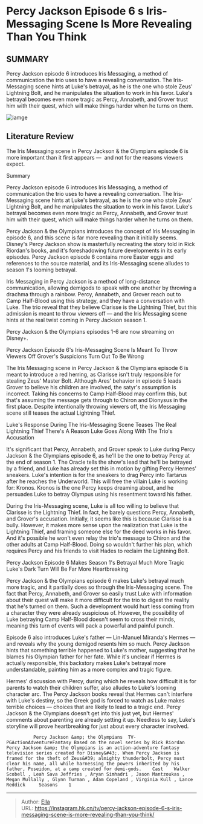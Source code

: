 # Percy Jackson Episode 6 s Iris-Messaging Scene Is More Revealing Than You Think


## SUMMARY 



  Percy Jackson episode 6 introduces Iris Messaging, a method of communication the trio uses to have a revealing conversation.   The Iris-Messaging scene hints at Luke&#39;s betrayal, as he is the one who stole Zeus&#39; Lightning Bolt, and he manipulates the situation to work in his favor.   Luke&#39;s betrayal becomes even more tragic as Percy, Annabeth, and Grover trust him with their quest, which will make things harder when he turns on them.  

![iamge](https://static1.srcdn.com/wordpress/wp-content/uploads/2024/01/percy-jackson-with-the-percy-jackson-episode-6-s-iris-messaging-scene.jpg)

## Literature Review

The Iris Messaging scene in Percy Jackson &amp; the Olympians episode 6 is more important than it first appears —  and not for the reasons viewers expect.





Summary

  Percy Jackson episode 6 introduces Iris Messaging, a method of communication the trio uses to have a revealing conversation.   The Iris-Messaging scene hints at Luke&#39;s betrayal, as he is the one who stole Zeus&#39; Lightning Bolt, and he manipulates the situation to work in his favor.   Luke&#39;s betrayal becomes even more tragic as Percy, Annabeth, and Grover trust him with their quest, which will make things harder when he turns on them.  







Percy Jackson &amp; the Olympians introduces the concept of Iris Messaging in episode 6, and this scene is far more revealing than it initially seems. Disney&#39;s Percy Jackson show is masterfully recreating the story told in Rick Riordan&#39;s books, and it&#39;s foreshadowing future developments in its early episodes. Percy Jackson episode 6 contains more Easter eggs and references to the source material, and its Iris-Messaging scene alludes to season 1&#39;s looming betrayal.

Iris Messaging in Percy Jackson is a method of long-distance communication, allowing demigods to speak with one another by throwing a drachma through a rainbow. Percy, Annabeth, and Grover reach out to Camp Half-Blood using this strategy, and they have a conversation with Luke. The trio reveal that they believe Clarisse is the Lightning Thief, but this admission is meant to throw viewers off — and the Iris Messaging scene hints at the real twist coming in Percy Jackson season 1.



Percy Jackson &amp; the Olympians episodes 1-6 are now streaming on Disney&#43;.








 Percy Jackson Episode 6&#39;s Iris-Messaging Scene Is Meant To Throw Viewers Off 
Grover&#39;s Suspicions Turn Out To Be Wrong
          

The Iris Messaging scene in Percy Jackson &amp; the Olympians episode 6 is meant to introduce a red herring, as Clarisse isn&#39;t truly responsible for stealing Zeus&#39; Master Bolt. Although Ares&#39; behavior in episode 5 leads Grover to believe his children are involved, the satyr&#39;s assumption is incorrect. Taking his concerns to Camp Half-Blood may confirm this, but that&#39;s assuming the message gets through to Chiron and Dionysus in the first place. Despite intentionally throwing viewers off, the Iris Messaging scene still teases the actual Lightning Thief.



 Luke&#39;s Response During The Iris-Messaging Scene Teases The Real Lightning Thief 
There&#39;s A Reason Luke Goes Along With The Trio&#39;s Accusation
         




It&#39;s significant that Percy, Annabeth, and Grover speak to Luke during Percy Jackson &amp; the Olympians episode 6, as he&#39;ll be the one to betray Percy at the end of season 1. The Oracle tells the show&#39;s lead that he&#39;ll be betrayed by a friend, and Luke has already set this in motion by gifting Percy Hermes&#39; sneakers. Luke&#39;s intention is for the sneakers to drag Percy into Tartarus after he reaches the Underworld. This will free the villain Luke is working for: Kronos. Kronos is the one Percy keeps dreaming about, and he persuades Luke to betray Olympus using his resentment toward his father.

During the Iris-Messaging scene, Luke is all too willing to believe that Clarisse is the Lightning Thief. In fact, he barely questions Percy, Annabeth, and Grover&#39;s accusation. Initially, it seems like this is because Clarisse is a bully. However, it makes more sense upon the realization that Luke is the Lightning Thief, and framing someone else for the deed works in his favor. And it&#39;s possible he won&#39;t even relay the trio&#39;s message to Chiron and the other adults at Camp Half-Blood. Doing so wouldn&#39;t further his plan, which requires Percy and his friends to visit Hades to reclaim the Lightning Bolt.






 Percy Jackson Episode 6 Makes Season 1&#39;s Betrayal Much More Tragic 
Luke&#39;s Dark Turn Will Be Far More Heartbreaking
          

Percy Jackson &amp; the Olympians episode 6 makes Luke&#39;s betrayal much more tragic, and it partially does so through the Iris-Messaging scene. The fact that Percy, Annabeth, and Grover so easily trust Luke with information about their quest will make it more difficult for the trio to digest the reality that he&#39;s turned on them. Such a development would hurt less coming from a character they were already suspicious of. However, the possibility of Luke betraying Camp Half-Blood doesn&#39;t seem to cross their minds, meaning this turn of events will pack a powerful and painful punch.

Episode 6 also introduces Luke&#39;s father — Lin-Manuel Miranda&#39;s Hermes — and reveals why the young demigod resents him so much. Percy Jackson hints that something terrible happened to Luke&#39;s mother, suggesting that he blames his Olympian father for her fate. While it&#39;s unclear if Hermes is actually responsible, this backstory makes Luke&#39;s betrayal more understandable, painting him as a more complex and tragic figure.




Hermes&#39; discussion with Percy, during which he reveals how difficult it is for parents to watch their children suffer, also alludes to Luke&#39;s looming character arc. The Percy Jackson books reveal that Hermes can&#39;t interfere with Luke&#39;s destiny, so the Greek god is forced to watch as Luke makes terrible choices — choices that are likely to lead to a tragic end. Percy Jackson &amp; the Olympians doesn&#39;t get into this just yet, but Hermes&#39; comments about parenting are already setting it up. Needless to say, Luke&#39;s storyline will prove heartbreaking for just about every character involved.

              Percy Jackson &amp; the Olympians  TV-PGActionAdventureFantasy Based on the novel series by Rick Riordan Percy Jackson &amp; the Olympians is an action-adventure fantasy television series created for Disney&#43;. When Percy Jackson is framed for the theft of Zeus&#39; almighty thunderbolt, Percy must clear his name, all while harnessing the powers inherited by his father, Poseidon, at a camp created for demi-gods.    Cast    Walker Scobell , Leah Sava Jeffries , Aryan Simhadri , Jason Mantzoukas , Megan Mullally , Glynn Turman , Adam Copeland , Virginia Kull , Lance Reddick     Seasons    1      


---

> Author: [Ella](https://instagram.hk.cn/)  
> URL: https://instagram.hk.cn/tv/percy-jackson-episode-6-s-iris-messaging-scene-is-more-revealing-than-you-think/  


